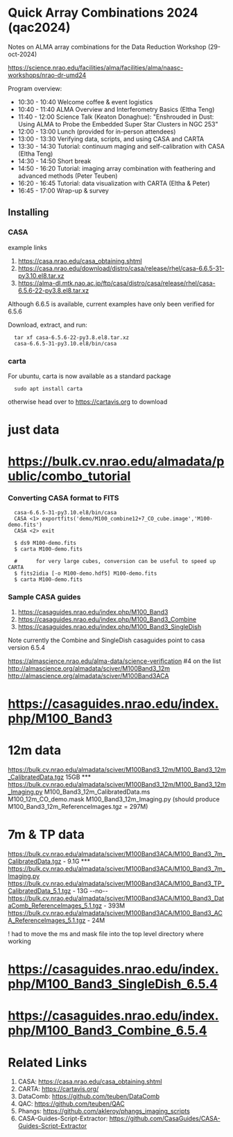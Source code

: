 # Quick Array Combinations 2024 (qac2024)

Notes on ALMA array combinations for the Data Reduction Workshop (29-oct-2024)

https://science.nrao.edu/facilities/alma/facilities/alma/naasc-workshops/nrao-dr-umd24

Program overview:



*    10:30 - 10:40  Welcome coffee & event logistics
*    10:40 - 11:40  ALMA Overview and Interferometry Basics (Eltha Teng)
*    11:40 - 12:00  Science Talk (Keaton Donaghue): "Enshrouded in Dust: Using ALMA to Probe the Embedded Super Star Clusters in NGC 253"
*    12:00 - 13:00  Lunch (provided for in-person attendees)
*    13:00 - 13:30  Verifying data, scripts, and using CASA and CARTA
*    13:30 - 14:30  Tutorial: continuum maging and self-calibration with CASA (Eltha Teng)
*    14:30 - 14:50  Short break
*    14:50 - 16:20  Tutorial: imaging array combination with feathering and advanced methods (Peter Teuben)
*    16:20 - 16:45  Tutorial: data visualization with CARTA (Eltha & Peter)
*    16:45 - 17:00  Wrap-up & survey



## Installing

### CASA

example links

1. https://casa.nrao.edu/casa_obtaining.shtml
2. https://casa.nrao.edu/download/distro/casa/release/rhel/casa-6.6.5-31-py3.10.el8.tar.xz
3. https://alma-dl.mtk.nao.ac.jp/ftp/casa/distro/casa/release/rhel/casa-6.5.6-22-py3.8.el8.tar.xz


Although 6.6.5 is available, current examples have only been verified for 6.5.6

Download, extract, and run:

      tar xf casa-6.5.6-22-py3.8.el8.tar.xz
      casa-6.6.5-31-py3.10.el8/bin/casa

### carta

For ubuntu, carta is now available as a standard package

      sudo apt install carta

otherwise head over to https://cartavis.org to download


# just data
# https://bulk.cv.nrao.edu/almadata/public/combo_tutorial

###  Converting CASA format to FITS

      casa-6.6.5-31-py3.10.el8/bin/casa
      CASA <1> exportfits('demo/M100_combine12+7_CO_cube.image','M100-demo.fits')
      CASA <2> exit

      $ ds9 M100-demo.fits
      $ carta M100-demo.fits

      #      for very large cubes, conversion can be useful to speed up CARTA
      $ fits2idia [-o M100-demo.hdf5] M100-demo.fits
      $ carta M100-demo.fits

### Sample CASA guides

1. https://casaguides.nrao.edu/index.php/M100_Band3
2. https://casaguides.nrao.edu/index.php/M100_Band3_Combine
3. https://casaguides.nrao.edu/index.php/M100_Band3_SingleDish


Note currently the Combine and SingleDish casaguides point to casa version 6.5.4


https://almascience.nrao.edu/alma-data/science-verification   #4 on the list
http://almascience.org/almadata/sciver/M100Band3_12m
http://almascience.org/almadata/sciver/M100Band3ACA


# https://casaguides.nrao.edu/index.php/M100_Band3

# 12m data
  https://bulk.cv.nrao.edu/almadata/sciver/M100Band3_12m/M100_Band3_12m_CalibratedData.tgz    15GB  ***
  https://bulk.cv.nrao.edu/almadata/sciver/M100Band3_12m/M100_Band3_12m_Imaging.py
         M100_Band3_12m_CalibratedData.ms
	 M100_12m_CO_demo.mask
	 M100_Band3_12m_Imaging.py   (should produce M100_Band3_12m_ReferenceImages.tgz = 297M)
# 7m & TP data
  https://bulk.cv.nrao.edu/almadata/sciver/M100Band3ACA/M100_Band3_7m_CalibratedData.tgz            - 9.1G ***
  https://bulk.cv.nrao.edu/almadata/sciver/M100Band3ACA/M100_Band3_7m_Imaging.py
  https://bulk.cv.nrao.edu/almadata/sciver/M100Band3ACA/M100_Band3_TP_CalibratedData_5.1.tgz        - 13G   --no--
  https://bulk.cv.nrao.edu/almadata/sciver/M100Band3ACA/M100_Band3_DataComb_ReferenceImages_5.1.tgz - 393M
  https://bulk.cv.nrao.edu/almadata/sciver/M100Band3ACA/M100_Band3_ACA_ReferenceImages_5.1.tgz      - 24M

  !  had to move the ms and mask file into the top level directory where working


# https://casaguides.nrao.edu/index.php/M100_Band3_SingleDish_6.5.4

# https://casaguides.nrao.edu/index.php/M100_Band3_Combine_6.5.4



# Related Links


1. CASA: https://casa.nrao.edu/casa_obtaining.shtml
2. CARTA: https://cartavis.org/
3. DataComb: https://github.com/teuben/DataComb 
4. QAC: https://github.com/teuben/QAC 
5. Phangs: https://github.com/akleroy/phangs_imaging_scripts
6. CASA-Guides-Script-Extractor: https://github.com/CasaGuides/CASA-Guides-Script-Extractor
